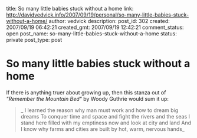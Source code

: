 title: So many little babies stuck without a home
link: http://davidvedvick.info/2007/09/19/personal/so-many-little-babies-stuck-without-a-home/
author: vedvick
description: 
post_id: 302
created: 2007/09/19 06:42:21
created_gmt: 2007/09/19 12:42:21
comment_status: open
post_name: so-many-little-babies-stuck-without-a-home
status: private
post_type: post

# So many little babies stuck without a home

If there is anything truer about growing up, then this stanza out of _"Remember the Mountain Bed"_ by Woody Guthrie would sum it up: 

> _ I learned the reason why man must work and how to dream big dreams To conquer time and space and fight the rivers and the seas I stand here filled with my emptiness now and look at city and land And I know why farms and cities are built by hot, warm, nervous hands_
